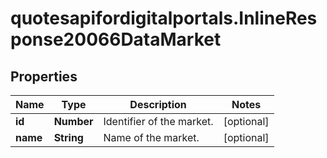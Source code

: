 # quotesapifordigitalportals.InlineResponse20066DataMarket

## Properties

Name | Type | Description | Notes
------------ | ------------- | ------------- | -------------
**id** | **Number** | Identifier of the market. | [optional] 
**name** | **String** | Name of the market. | [optional] 


